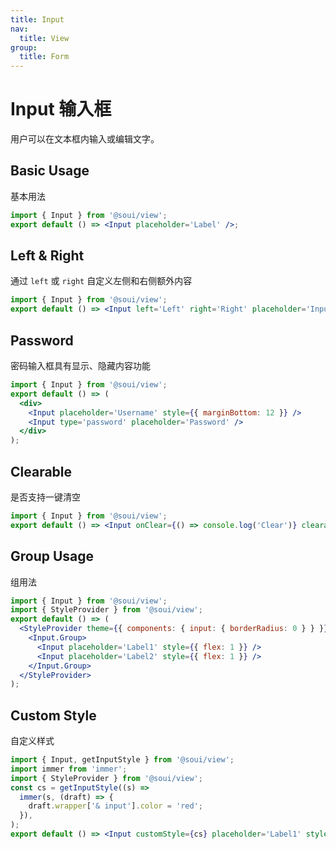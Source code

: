 ```yaml
---
title: Input
nav:
  title: View
group:
  title: Form
---
```


# Input 输入框

用户可以在文本框内输入或编辑文字。

## Basic Usage

基本用法

```jsx
import { Input } from '@soui/view';
export default () => <Input placeholder='Label' />;
```

## Left & Right

通过 `left` 或 `right` 自定义左侧和右侧额外内容

```jsx
import { Input } from '@soui/view';
export default () => <Input left='Left' right='Right' placeholder='Input' />;
```

## Password

密码输入框具有显示、隐藏内容功能

```jsx
import { Input } from '@soui/view';
export default () => (
  <div>
    <Input placeholder='Username' style={{ marginBottom: 12 }} />
    <Input type='password' placeholder='Password' />
  </div>
);
```

## Clearable

是否支持一键清空

```jsx
import { Input } from '@soui/view';
export default () => <Input onClear={() => console.log('Clear')} clearable placeholder='Label' />;
```

## Group Usage

组用法

```jsx
import { Input } from '@soui/view';
import { StyleProvider } from '@soui/view';
export default () => (
  <StyleProvider theme={{ components: { input: { borderRadius: 0 } } }}>
    <Input.Group>
      <Input placeholder='Label1' style={{ flex: 1 }} />
      <Input placeholder='Label2' style={{ flex: 1 }} />
    </Input.Group>
  </StyleProvider>
);
```

## Custom Style

自定义样式

```jsx
import { Input, getInputStyle } from '@soui/view';
import immer from 'immer';
import { StyleProvider } from '@soui/view';
const cs = getInputStyle((s) =>
  immer(s, (draft) => {
    draft.wrapper['& input'].color = 'red';
  }),
);
export default () => <Input customStyle={cs} placeholder='Label1' style={{ flex: 1 }} />;
```
